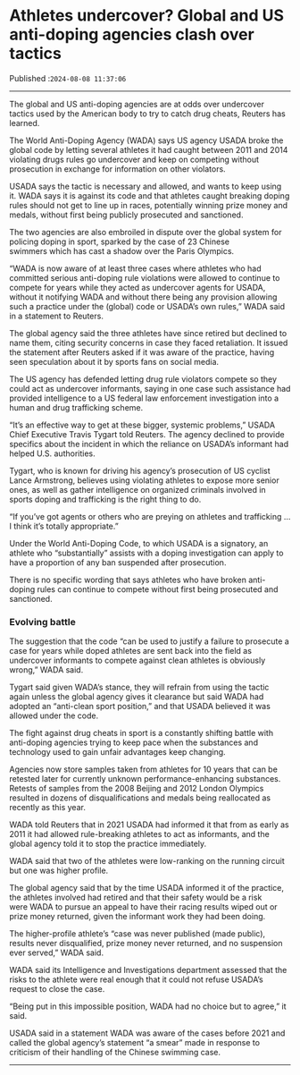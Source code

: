 # Athletes undercover? Global and US anti-doping agencies clash over tactics

Published :`2024-08-08 11:37:06`

---

The global and US anti-doping agencies are at odds over undercover tactics used by the American body to try to catch drug cheats, Reuters has learned.

The World Anti-Doping Agency (WADA) says US agency USADA broke the global code by letting several athletes it had caught between 2011 and 2014 violating drugs rules go undercover and keep on competing without prosecution in exchange for information on other violators.

USADA says the tactic is necessary and allowed, and wants to keep using it. WADA says it is against its code and that athletes caught breaking doping rules should not get to line up in races, potentially winning prize money and medals, without first being publicly prosecuted and sanctioned.

The two agencies are also embroiled in dispute over the global system for policing doping in sport, sparked by the case of 23 Chinese swimmers which has cast a shadow over the Paris Olympics.

“WADA is now aware of at least three cases where athletes who had committed serious anti-doping rule violations were allowed to continue to compete for years while they acted as undercover agents for USADA, without it notifying WADA and without there being any provision allowing such a practice under the (global) code or USADA’s own rules,” WADA said in a statement to Reuters.

The global agency said the three athletes have since retired but declined to name them, citing security concerns in case they faced retaliation. It issued the statement after Reuters asked if it was aware of the practice, having seen speculation about it by sports fans on social media.

The US agency has defended letting drug rule violators compete so they could act as undercover informants, saying in one case such assistance had provided intelligence to a US federal law enforcement investigation into a human and drug trafficking scheme.

“It’s an effective way to get at these bigger, systemic problems,” USADA Chief Executive Travis Tygart told Reuters. The agency declined to provide specifics about the incident in which the reliance on USADA’s informant had helped U.S. authorities.

Tygart, who is known for driving his agency’s prosecution of US cyclist Lance Armstrong, believes using violating athletes to expose more senior ones, as well as gather intelligence on organized criminals involved in sports doping and trafficking is the right thing to do.

“If you’ve got agents or others who are preying on athletes and trafficking … I think it’s totally appropriate.”

Under the World Anti-Doping Code, to which USADA is a signatory, an athlete who “substantially” assists with a doping investigation can apply to have a proportion of any ban suspended after prosecution.

There is no specific wording that says athletes who have broken anti-doping rules can continue to compete without first being prosecuted and sanctioned.

### Evolving battle

The suggestion that the code “can be used to justify a failure to prosecute a case for years while doped athletes are sent back into the field as undercover informants to compete against clean athletes is obviously wrong,” WADA said.

Tygart said given WADA’s stance, they will refrain from using the tactic again unless the global agency gives it clearance but said WADA had adopted an “anti-clean sport position,” and that USADA believed it was allowed under the code.

The fight against drug cheats in sport is a constantly shifting battle with anti-doping agencies trying to keep pace when the substances and technology used to gain unfair advantages keep changing.

Agencies now store samples taken from athletes for 10 years that can be retested later for currently unknown performance-enhancing substances. Retests of samples from the 2008 Beijing and 2012 London Olympics resulted in dozens of disqualifications and medals being reallocated as recently as this year.

WADA told Reuters that in 2021 USADA had informed it that from as early as 2011 it had allowed rule-breaking athletes to act as informants, and the global agency told it to stop the practice immediately.

WADA said that two of the athletes were low-ranking on the running circuit but one was higher profile.

The global agency said that by the time USADA informed it of the practice, the athletes involved had retired and that their safety would be a risk were WADA to pursue an appeal to have their racing results wiped out or prize money returned, given the informant work they had been doing.

The higher-profile athlete’s “case was never published (made public), results never disqualified, prize money never returned, and no suspension ever served,” WADA said.

WADA said its Intelligence and Investigations department assessed that the risks to the athlete were real enough that it could not refuse USADA’s request to close the case.

“Being put in this impossible position, WADA had no choice but to agree,” it said.

USADA said in a statement WADA was aware of the cases before 2021 and called the global agency’s statement “a smear” made in response to criticism of their handling of the Chinese swimming case.

---


